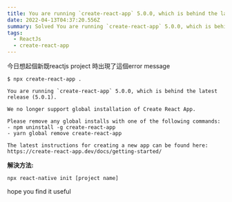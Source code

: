 ```yaml
---
title: You are running `create-react-app` 5.0.0, which is behind the latest release (5.0.1)
date: 2022-04-13T04:37:20.556Z
summary: Solved You are running `create-react-app` 5.0.0, which is behind the latest release (5.0.1)
tags:
  - ReactJs
  - create-react-app
---
```

今日想起個新既reactjs project 時出現了這個error message
```
$ npx create-react-app .

You are running `create-react-app` 5.0.0, which is behind the latest release (5.0.1).

We no longer support global installation of Create React App.

Please remove any global installs with one of the following commands:
- npm uninstall -g create-react-app
- yarn global remove create-react-app

The latest instructions for creating a new app can be found here:
https://create-react-app.dev/docs/getting-started/

```

**解決方法:**
```bash
npx react-native init [project name]

```

hope you find it useful
